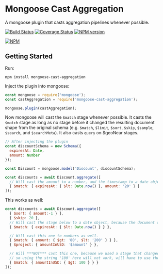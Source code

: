 # Mongoose Cast Aggregation

A mongoose plugin that casts aggregation pipelines whenever possible.

[![Build Status](https://travis-ci.org/AbdelrahmanHafez/mongoose-cast-aggregation.svg?branch=master)](https://travis-ci.org/AbdelrahmanHafez/mongoose-cast-aggregation)
[![Coverage Status](https://coveralls.io/repos/github/AbdelrahmanHafez/mongoose-cast-aggregation/badge.svg?branch=master)](https://coveralls.io/github/AbdelrahmanHafez/mongoose-cast-aggregation?branch=master)
[![NPM version](https://badge.fury.io/js/mongoose-cast-aggregation.svg)](http://badge.fury.io/js/mongoose-cast-aggregation)

[![NPM](https://nodei.co/npm/mongoose-cast-aggregation.png)](https://nodei.co/npm/mongoose-cast-aggregation/)

## Getting Started


Run:
```
npm install mongoose-cast-aggregation
```

Inject the plugin into mongoose:
```js
const mongoose = require('mongoose');
const castAggregation = require('mongoose-cast-aggregation');

mongoose.plugin(castAggregation); 
```


Now mongoose will cast the `$match` stage whenever possible. It casts the `$match` stage as long as no stage before it changed the resulting document shape from the original schema (e.g. `$match`, `$limit`, `$sort`, `$skip`, `$sample`, `$search`, and `$searchMeta`). It also casts `query` on $geoNear stages.
```js
// After injecting the plugin
const discountSchema = new Schema({
  expiresAt: Date,
  amount: Number
});

const Discount = mongoose.model('Discount', discountSchema);

const discounts = await Discount.aggregate([
  // Will cast the amount to a number, and the timestamp to a date object
  { $match: { expiresAt: { $lt: Date.now() }, amount: '20' } }
]);
```

This works as well:

```js
const discounts = await Discount.aggregate([
  { $sort: { amount:-1 } },
  { $skip: 20 },
  // Will cast the stage below to a date object, because the document shape hasn't changed yet.
  { $match: { expiresAt: { $lt: Date.now() } } },

  // Will cast this one to numbers as well.
  { $match: { amount: { $gt: '80', $lt: '200' } } },
  { $project: { amountInUSD: '$amount' } },

  // Will ***NOT*** cast this one, because we used a stage that changed the shape of the document.
  // so using the string '100' here will not work, will have to use the correct type of number in order to get results.
  { $match: { amountInUSD: { $gt: 100 } } }
]);
```